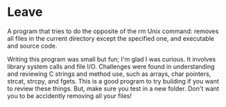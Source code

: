 # Leave
A program that tries to do the opposite of the rm Unix command: removes all files in the current directory except the specified one, and executable and source code.

Writing this program was small but fun; I'm glad I was curious.
It involves library system calls and file I/O. 
Challenges were found in understanding and reviewing C strings and method use, such as arrays, char pointers, strcat, strcpy, and fgets.
This is a good program to try building if you want to review these things. But, make sure you test in a new folder. Don't want you to be accidently removing all your files!
